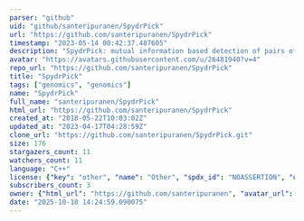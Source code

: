 ```yaml
---
parser: "github"
uid: "github/santeripuranen/SpydrPick"
url: "https://github.com/santeripuranen/SpydrPick"
timestamp: "2023-05-14 00:42:37.487605"
description: "SpydrPick: mutual information based detection of pairs of genomic loci co-evolving under a shared selective pressure."
avatar: "https://avatars.githubusercontent.com/u/26481940?v=4"
repo_url: "https://github.com/santeripuranen/SpydrPick"
title: "SpydrPick"
tags: ["genomics", "genomics"]
name: "SpydrPick"
full_name: "santeripuranen/SpydrPick"
html_url: "https://github.com/santeripuranen/SpydrPick"
created_at: "2018-05-22T10:03:02Z"
updated_at: "2023-04-17T04:28:59Z"
clone_url: "https://github.com/santeripuranen/SpydrPick.git"
size: 176
stargazers_count: 11
watchers_count: 11
language: "C++"
license: {"key": "other", "name": "Other", "spdx_id": "NOASSERTION", "url": null, "node_id": "MDc6TGljZW5zZTA="}
subscribers_count: 3
owner: {"html_url": "https://github.com/santeripuranen", "avatar_url": "https://avatars.githubusercontent.com/u/26481940?v=4", "login": "santeripuranen", "type": "User"}
date: "2025-10-18 14:24:59.090075"
---
```

